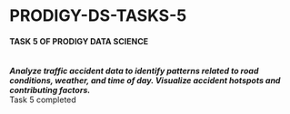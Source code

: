 <h1> PRODIGY-DS-TASKS-5</h1>
<h4>TASK 5 OF PRODIGY DATA SCIENCE</h4>
<p>
<br><b><i>Analyze traffic accident data to identify patterns related to road conditions, weather, and time of day. Visualize accident hotspots and contributing factors. </b> </i> 
<br> Task 5 completed</p>
